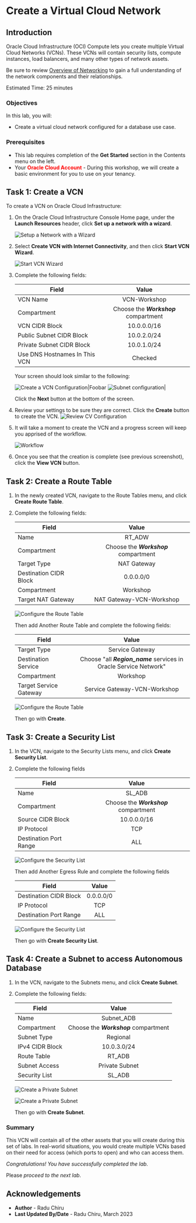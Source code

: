 # Create a Virtual Cloud Network

## Introduction

Oracle Cloud Infrastructure (OCI) Compute lets you create multiple Virtual Cloud Networks (VCNs). These VCNs will contain security lists, compute instances, load balancers, and many other types of network assets.

Be sure to review [Overview of Networking](https://docs.cloud.oracle.com/iaas/Content/Network/Concepts/overview.htm) to gain a full understanding of the network components and their relationships.

Estimated Time: 25 minutes


### Objectives

In this lab, you will:
- Create a virtual cloud network configured for a database use case.

### Prerequisites

- This lab requires completion of the **Get Started** section in the Contents menu on the left.
-   Your **<font color="red">Oracle Cloud Account</font>** - During this workshop, we will create a basic environment for you to use on your tenancy.



## Task 1: Create a VCN

To create a VCN on Oracle Cloud Infrastructure:

1. On the Oracle Cloud Infrastructure Console Home page, under the **Launch Resources** header, click **Set up a network with a wizard**.

    ![Setup a Network with a Wizard](images/create-vcn-click-wizard.png " ")

2. Select **Create VCN with Internet Connectivity**, and then click **Start VCN Wizard**.

    ![Start VCN Wizard](images/start-wizard.png " ")

3. Complete the following fields:

    |                  **Field**              |    **Value**  |
    |----------------------------------------|:------------:|
    |VCN Name |VCN-Workshop|
    |Compartment |  Choose the ***Workshop*** compartment
    |VCN CIDR Block|10.0.0.0/16|
    |Public Subnet CIDR Block|10.0.2.0/24|
    |Private Subnet CIDR Block|10.0.1.0/24|
    |Use DNS Hostnames In This VCN| Checked|

    Your screen should look similar to the following:

    ![Create a VCN Configuration|Foobar](images/vcn-configuration.png " ")
    ![Subnet configuration|](images/wizard-2.png " ")

     Click the **Next** button at the bottom of the screen.

4. Review your settings to be sure they are correct. Click the **Create** button to create the VCN. 
    ![Review CV Configuration](images/review-vcn.png " ")

5. It will take a moment to create the VCN and a progress screen will keep you apprised of the workflow.

    ![Workflow](images/workflow.png " ")

6. Once you see that the creation is complete (see previous screenshot), click the **View VCN** button.
## Task 2: Create a Route Table

1. In the newly created VCN, navigate to the Route Tables menu, and click **Create Route Table**.
2. Complete the following fields:

    |                  **Field**              |    **Value**  |
    |----------------------------------------|:------------:|
    | Name |RT_ADW|
    |Compartment |  Choose the ***Workshop*** compartment
    |Target Type|NAT Gateway|
    |Destination CIDR Block|0.0.0.0/0|
    |Compartment|Workshop|
    |Target NAT Gateway| NAT Gateway-VCN-Workshop|

    ![Configure the Route Table](images/create-rt1-adb.png " ")


    Then add Another Route Table and complete the following fields:

    |                  **Field**              |    **Value**  |
    |----------------------------------------|:------------:|
    | Target Type|Service Gateway|
    |Destination Service |  Choose "all ***Region_name*** services in Oracle Service Network"
    |Compartment|Workshop|
    |Target Service Gateway| Service Gateway-VCN-Workshop|

    ![Configure the Route Table](images/create-rt2-adb.png " ")

    Then go with **Create**.




## Task 3: Create a Security List

1. In the VCN, navigate to the Security Lists menu, and click **Create Security List**.
2. Complete the following fields 


    |                  **Field**              |    **Value**  |
    |----------------------------------------|:------------:|
    | Name |SL_ADB|
    |Compartment |  Choose the ***Workshop*** compartment
    |Source CIDR Block|10.0.0.0/16|
    |IP Protocol|TCP
    |Destination Port Range|ALL|

      ![Configure the Security List](images/create-securitylist-ingress-adb.png " ")

    Then add Another Egress Rule and complete the following fields

    |                  **Field**              |    **Value**  |
    |----------------------------------------|:------------:|
    |Destination CIDR Block|0.0.0.0/0|
    |IP Protocol|TCP
    |Destination Port Range|ALL|

    ![Configure the Security List](images/create-securitylist-egress-adb.png " ")

    Then go with **Create Security List**. 


## Task 4: Create a Subnet to access Autonomous Database

1. In the VCN, navigate to the Subnets menu, and click **Create Subnet**.
2. Complete the following fields:


    |                  **Field**              |    **Value**  |
    |----------------------------------------|:------------:|
    | Name |Subnet_ADB|
    |Compartment |  Choose the ***Workshop*** compartment
    |Subnet Type|Regional|
    |IPv4 CIDR Block|10.0.3.0/24|
    |Route Table|RT_ADB
    |Subnet Access|Private Subnet|
    |Security List|SL_ADB

    ![Create a Private Subnet](images/create-subnet-adb.png " ")

    ![Create a Private Subnet](images/create-subnet-adb2.png " ")

    Then go with **Create Subnet**. 

### Summary

This VCN will contain all of the other assets that you will create during this set of labs. In real-world situations, you would create multiple VCNs based on their need for access (which ports to open) and who can access them.

_Congratulations! You have successfully completed the lab._

Please *proceed to the next lab*.


## Acknowledgements

- **Author** - Radu Chiru
- **Last Updated By/Date** - Radu Chiru, March 2023



